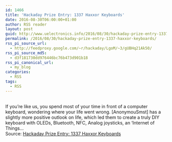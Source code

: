 ```yaml
---
id: 1466
title: 'Hackaday Prize Entry: 1337 Haxxor Keyboards'
date: 2016-08-30T06:00:00+01:00
author: RSS reader
layout: post
guid: http://www.uelectronics.info/2016/08/30/hackaday-prize-entry-1337-haxxor-keyboards/
permalink: /2016/08/30/hackaday-prize-entry-1337-haxxor-keyboards/
rss_pi_source_url:
  - http://feedproxy.google.com/~r/hackaday/LgoM/~3/gUBHq21Ak50/
rss_pi_source_md5:
  - d3f181730dd976446bc76b473d901b18
rss_pi_canonical_url:
  - my_blog
categories:
  - RSS
tags:
  - RSS
---
```

&#013;  
If you’re like us, you spend most of your time in front of a computer keyboard, wondering where your life went wrong. [AnonymouSmst] has a slightly more positive outlook on life, which led them to create a truly DIY keyboard with OLEDs, Bluetooth, NFC, Analog joysticks, an ‘Internet of Things…&#013;  
Source: <a href="http://feedproxy.google.com/~r/hackaday/LgoM/~3/gUBHq21Ak50/" target="_blank">Hackaday Prize Entry: 1337 Haxxor Keyboards</a>